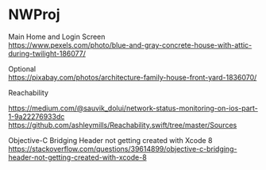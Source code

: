 # NWProj

Main Home and Login Screen <br />
https://www.pexels.com/photo/blue-and-gray-concrete-house-with-attic-during-twilight-186077/ <br />

Optional <br />
https://pixabay.com/photos/architecture-family-house-front-yard-1836070/ <br />


Reachability <br />

https://medium.com/@sauvik_dolui/network-status-monitoring-on-ios-part-1-9a22276933dc <br />
https://github.com/ashleymills/Reachability.swift/tree/master/Sources <br />

Objective-C Bridging Header not getting created with Xcode 8 <br />
https://stackoverflow.com/questions/39614899/objective-c-bridging-header-not-getting-created-with-xcode-8 <br />


